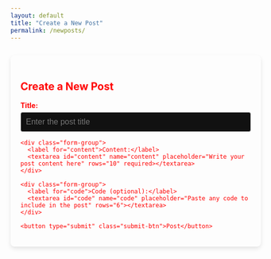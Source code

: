 ```yaml
---
layout: default
title: "Create a New Post"
permalink: /newposts/
---
```


<style>
  body {
    min-height: 100vh;
    margin: 0;
    background-size: cover;
    background-attachment: fixed;
  }

  .new-post-form {
    max-width: 800px;
    color: red;
    margin: 2em auto;
    padding: 20px;
    background-color: transparent;
    border-radius: 8px;
    box-shadow: 0 4px 8px rgba(0, 0, 0, 0.1);
  }

  .new-post-form h2,
  .form-group label,
  .form-group input,
  .form-group textarea {
    color: red;
  }

  .form-group {
    margin-bottom: 15px;
  }

  .form-group label {
    font-weight: bold;
    display: block;
    margin-bottom: 5px;
  }

  .form-group input,
  .form-group textarea {
    width: 100%;
    padding: 10px;
    font-size: 1rem;
    border: 1px solid #ccc;
    border-radius: 4px;
    background-color: #111;
    color: red;
  }

  .form-group textarea {
    resize: vertical;
  }

  .form-group input:focus,
  .form-group textarea:focus {
    border-color: #007BFF;
    outline: none;
  }

  .submit-btn {
    display: block;
    width: 100%;
    padding: 12px;
    font-size: 1.1rem;
    background-color: rgb(5, 29, 54);
    color: white;
    border: none;
    border-radius: 4px;
    cursor: pointer;
    transition: background-color 0.3s ease;
  }

  .submit-btn:hover {
    background-color: #0056b3;
  }
</style>

<div class="new-post-form">
  <h2>Create a New Post</h2>
  <form id="newPostForm">
    <div class="form-group">
      <label for="title">Title:</label>
      <input type="text" id="title" name="title" placeholder="Enter the post title" required>
    </div>

    <div class="form-group">
      <label for="content">Content:</label>
      <textarea id="content" name="content" placeholder="Write your post content here" rows="10" required></textarea>
    </div>

    <div class="form-group">
      <label for="code">Code (optional):</label>
      <textarea id="code" name="code" placeholder="Paste any code to include in the post" rows="6"></textarea>
    </div>

    <button type="submit" class="submit-btn">Post</button>
  </form>
</div>

<script>
document.getElementById('newPostForm').addEventListener('submit', function(event) {
  event.preventDefault();

  const token = localStorage.getItem('githubToken');
  if (!token) {
    alert("No GitHub token found. Run in browser console:\n\nlocalStorage.setItem('githubToken', 'YOUR_TOKEN_HERE')");
    return;
  }

  const title = document.getElementById('title').value.trim();
  const content = document.getElementById('content').value.trim();
  const code = document.getElementById('code').value.trim();

  if (!title || !content) {
    alert("Title and content are required.");
    return;
  }

  const date = new Date();
  const dateStr = date.toISOString().split("T")[0];
  const postname = title.toLowerCase().replace(/\s+/g, '').replace(/[^\w\-]+/g, '');
  const filename = `${dateStr}-${postname}.md`;

  let postContent = `---\nlayout: post\ntitle: "${title}"\ndate: ${date.toISOString()}\n---\n\n${content}`;

  if (code) {
    const escapedCode = code.replace(/</g, '&lt;').replace(/>/g, '&gt;');
    postContent += `

<div style="position: relative; background: #1e1e1e; padding: 1em; border-radius: 8px; font-family: monospace; white-space: pre-wrap; word-wrap: break-word; color: #f8f8f2; border: 1px solid #444;">
  <button onclick="copyCodeBlock(this)" style="position: absolute; top: 10px; right: 10px; padding: 4px 8px; font-size: 0.8em; background: #444; color: #fff; border: none; border-radius: 4px; cursor: pointer;">Copy</button>
  <code>${escapedCode}</code>
</div>

&lt;script&gt;
function copyCodeBlock(button) {
  const code = button.nextElementSibling.innerText;
  navigator.clipboard.writeText(code).then(() => alert("Copied!"));
}
&lt;/script&gt;`;
  }

  const payload = {
    message: `Create new post: ${title}`,
    content: btoa(unescape(encodeURIComponent(postContent))),
    branch: "main"
  };

  fetch(`https://api.github.com/repos/Yousuf200/Yousuf200.github.io/contents/_posts/${filename}`, {
    method: "PUT",
    headers: {
      "Authorization": "token " + token,
      "Content-Type": "application/json"
    },
    body: JSON.stringify(payload)
  })
  .then(res => res.json())
  .then(data => {
    if (data.content) {
      alert("✅ Post created successfully!");
      window.location.href = "/";
    } else {
      console.error(data);
      alert("❌ Error creating post:\n" + (data.message || "Unknown error"));
    }
  })
  .catch(err => {
    console.error(err);
    alert("❌ Request failed: " + err.message);
  });
});
</script>

